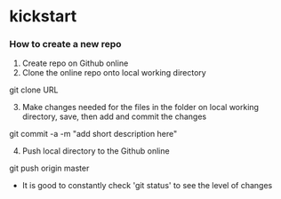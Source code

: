 kickstart
=========
### How to create a new repo

1. Create repo on Github online
2. Clone the online repo onto local working directory

git clone URL
    
3. Make changes needed for the files in the folder on local working directory, save, then add and commit the changes

git commit -a -m "add short description here"

4. Push local directory to the Github online

git push origin master
  
* It is good to constantly check 'git status' to see the level of changes
  
